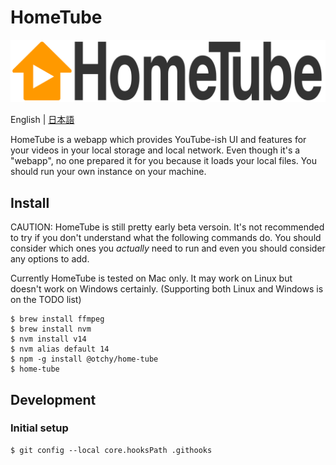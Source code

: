 # HomeTube

![HomeTube](src/images/logo.svg)

English | [日本語](README.ja.md)

HomeTube is a webapp which provides YouTube-ish UI and features for your videos in your local storage and local network. Even though it's a "webapp", no one prepared it for you because it loads your local files. You should run your own instance on your machine.

## Install

CAUTION: HomeTube is still pretty early beta versoin. It's not recommended to try if you don't understand what the following commands do. You should consider which ones you _actually_ need to run and even you should consider any options to add.

Currently HomeTube is tested on Mac only. It may work on Linux but doesn't work on Windows certainly. (Supporting both Linux and Windows is on the TODO list)

```
$ brew install ffmpeg
$ brew install nvm
$ nvm install v14
$ nvm alias default 14
$ npm -g install @otchy/home-tube
$ home-tube
```

## Development

### Initial setup

```
$ git config --local core.hooksPath .githooks
```
